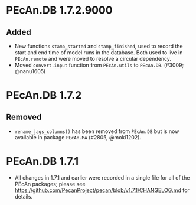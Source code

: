 # PEcAn.DB 1.7.2.9000

## Added

* New functions `stamp_started` and `stamp_finished`, used to record the start
  and end time of model runs in the database. Both used to live in
  `PEcAn.remote` and were moved to resolve a circular dependency.
* Moved `convert.input` function from `PEcAn.utils` to `PEcAn.DB`. (#3009; @nanu1605)

# PEcAn.DB 1.7.2

## Removed

* `rename_jags_columns()` has been removed from `PEcAn.DB` but is now available
  in package `PEcAn.MA` (#2805, @moki1202).


# PEcAn.DB 1.7.1

* All changes in 1.7.1 and earlier were recorded in a single file for all of
  the PEcAn packages; please see
  https://github.com/PecanProject/pecan/blob/v1.7.1/CHANGELOG.md for details.
